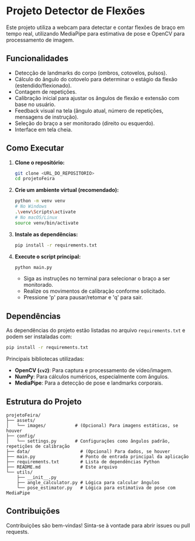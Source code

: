 # Projeto Detector de Flexões

Este projeto utiliza a webcam para detectar e contar flexões de braço em tempo real, utilizando MediaPipe para estimativa de pose e OpenCV para processamento de imagem.

## Funcionalidades

- Detecção de landmarks do corpo (ombros, cotovelos, pulsos).
- Cálculo do ângulo do cotovelo para determinar o estágio da flexão (estendido/flexionado).
- Contagem de repetições.
- Calibração inicial para ajustar os ângulos de flexão e extensão com base no usuário.
- Feedback visual na tela (ângulo atual, número de repetições, mensagens de instrução).
- Seleção do braço a ser monitorado (direito ou esquerdo).
- Interface em tela cheia.

## Como Executar

1.  **Clone o repositório:**
    ```bash
    git clone <URL_DO_REPOSITORIO>
    cd projetoFeira
    ```

2.  **Crie um ambiente virtual (recomendado):**
    ```bash
    python -m venv venv
    # No Windows
    .\venv\Scripts\activate
    # No macOS/Linux
    source venv/bin/activate
    ```

3.  **Instale as dependências:**
    ```bash
    pip install -r requirements.txt
    ```

4.  **Execute o script principal:**
    ```bash
    python main.py
    ```

    - Siga as instruções no terminal para selecionar o braço a ser monitorado.
    - Realize os movimentos de calibração conforme solicitado.
    - Pressione 'p' para pausar/retomar e 'q' para sair.

## Dependências

As dependências do projeto estão listadas no arquivo `requirements.txt` e podem ser instaladas com:

```bash
pip install -r requirements.txt
```

Principais bibliotecas utilizadas:

-   **OpenCV (`cv2`)**: Para captura e processamento de vídeo/imagem.
-   **NumPy**: Para cálculos numéricos, especialmente com ângulos.
-   **MediaPipe**: Para a detecção de pose e landmarks corporais.

## Estrutura do Projeto

```
projetoFeira/
├── assets/
│   └── images/           # (Opcional) Para imagens estáticas, se houver
├── config/
│   └── settings.py       # Configurações como ângulos padrão, repetições de calibração
├── data/                   # (Opcional) Para dados, se houver
├── main.py                 # Ponto de entrada principal da aplicação
├── requirements.txt        # Lista de dependências Python
├── README.md               # Este arquivo
└── utils/
    ├── __init__.py
    ├── angle_calculator.py # Lógica para calcular ângulos
    └── pose_estimator.py   # Lógica para estimativa de pose com MediaPipe
```

## Contribuições

Contribuições são bem-vindas! Sinta-se à vontade para abrir issues ou pull requests.